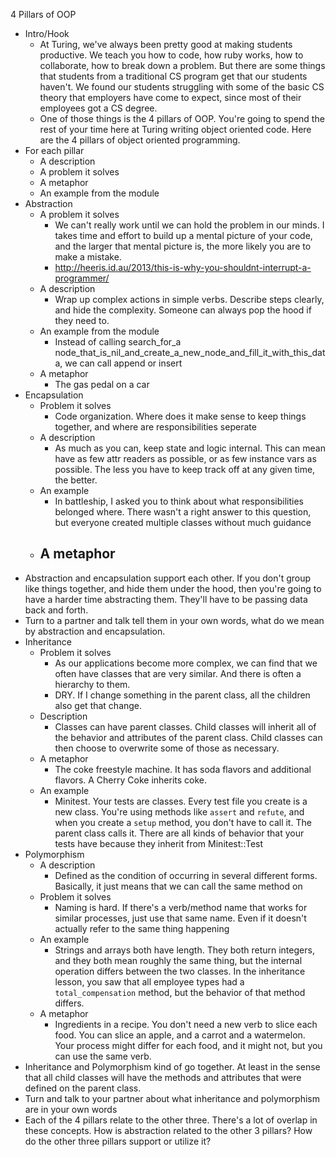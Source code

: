 4 Pillars of OOP

- Intro/Hook
  - At Turing, we've always been pretty good at making students productive. We teach you how to code, how ruby works, how to collaborate, how to break down a problem. But there are some things that students from a traditional CS program get that our students haven't. We found our students struggling with some of the basic CS theory that employers have come to expect, since most of their employees got a CS degree.
  - One of those things is the 4 pillars of OOP. You're going to spend the rest of your time here at Turing writing object oriented code. Here are the 4 pillars of object oriented programming.
- For each pillar
  - A description
  - A problem it solves
  - A metaphor
  - An example from the module
- Abstraction
  - A problem it solves
    - We can't really work until we can hold the problem in our minds. I takes time and effort to build up a mental picture of your code, and the larger that mental picture is, the more likely you are to make a mistake.
    - http://heeris.id.au/2013/this-is-why-you-shouldnt-interrupt-a-programmer/
  - A description
    - Wrap up complex actions in simple verbs. Describe steps clearly, and hide the complexity. Someone can always pop the hood if they need to.
  - An example from the module
    - Instead of calling search_for_a node_that_is_nil_and_create_a_new_node_and_fill_it_with_this_data, we can call append or insert
  - A metaphor
    - The gas pedal on a car
- Encapsulation
  - Problem it solves
    - Code organization. Where does it make sense to keep things together, and where are responsibilities seperate
  - A description
    - As much as you can, keep state and logic internal. This can mean have as few attr readers as possible, or as few instance vars as possible. The less you have to keep track off at any given time, the better.
  - An example
    - In battleship, I asked you to think about what responsibilities belonged where. There wasn't a right answer to this question, but everyone created multiple classes without much guidance
  - A metaphor
    -
- Abstraction and encapsulation support each other. If you don't group like things together, and hide them under the hood, then you're going to have a harder time abstracting them. They'll have to be passing data back and forth.
- Turn to a partner and talk tell them in your own words, what do we mean by abstraction and encapsulation.
- Inheritance
  - Problem it solves
    - As our applications become more complex, we can find that we often have classes that are very similar. And there is often a hierarchy to them.
    - DRY. If I change something in the parent class, all the children also get that change.
  - Description
    - Classes can have parent classes. Child classes will inherit all of the behavior and attributes of the parent class. Child classes can then choose to overwrite some of those as necessary.
  - A metaphor
    - The coke freestyle machine. It has soda flavors and additional flavors. A Cherry Coke inherits coke.
  - An example
    - Minitest. Your tests are classes. Every test file you create is a new class. You're using methods like `assert` and `refute`, and when you create a `setup` method, you don't have to call it. The parent class calls it. There are all kinds of behavior that your tests have because they inherit from Minitest::Test
- Polymorphism
  - A description
    - Defined as the condition of occurring in several different forms. Basically, it just means that we can call the same method on
  - Problem it solves
    - Naming is hard. If there's a verb/method name that works for similar processes, just use that same name. Even if it doesn't actually refer to the same thing happening
  - An example
    - Strings and arrays both have length. They both return integers, and they both mean roughly the same thing, but the internal operation differs between the two classes. In the inheritance lesson, you saw that all employee types had a `total_compensation` method, but the behavior of that method differs.
  - A metaphor
    - Ingredients in a recipe. You don't need a new verb to slice each food. You can slice an apple, and a carrot and a watermelon. Your process might differ for each food, and it might not, but you can use the same verb.
- Inheritance and Polymorphism kind of go together. At least in the sense that all child classes will have the methods and attributes that were defined on the parent class.
- Turn and talk to your partner about what inheritance and polymorphism are in your own words
- Each of the 4 pillars relate to the other three. There's a lot of overlap in these concepts. How is abstraction related to the other 3 pillars? How do the other three pillars support or utilize it? 
